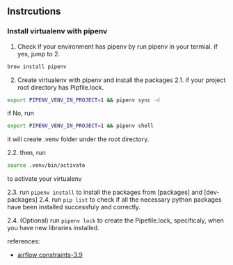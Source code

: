 ## Instrcutions

### Install virtualenv with pipenv
1. Check if your environment has pipenv by run pipenv in your termial. if yes, jump to 2.
```sh
brew install pipenv
```
2. Create virtualenv with pipenv and install the packages
2.1. if your project root directory has Pipfile.lock. 
```sh
export PIPENV_VENV_IN_PROJECT=1 && pipenv sync -d
```
if No, run
```sh
export PIPENV_VENV_IN_PROJECT=1 && pipenv shell
```
it will create .venv folder under the root directory.

2.2. then, run 
```sh
source .venv/bin/activate
```
to activate your virtualenv

2.3. run `pipenv install` to install the packages from [packages] and [dev-packages]
2.4. run `pip list` to check if all the necessary python packages have been installed successfuly and correctly.

2.4. (Optional) run `pipenv lock` to create the Pipefile.lock, specificaly, when you have new libraries installed.



references:
* [airflow constraints-3.9](https://raw.githubusercontent.com/apache/airflow/constraints-2.2.5/constraints-3.9.txt)

